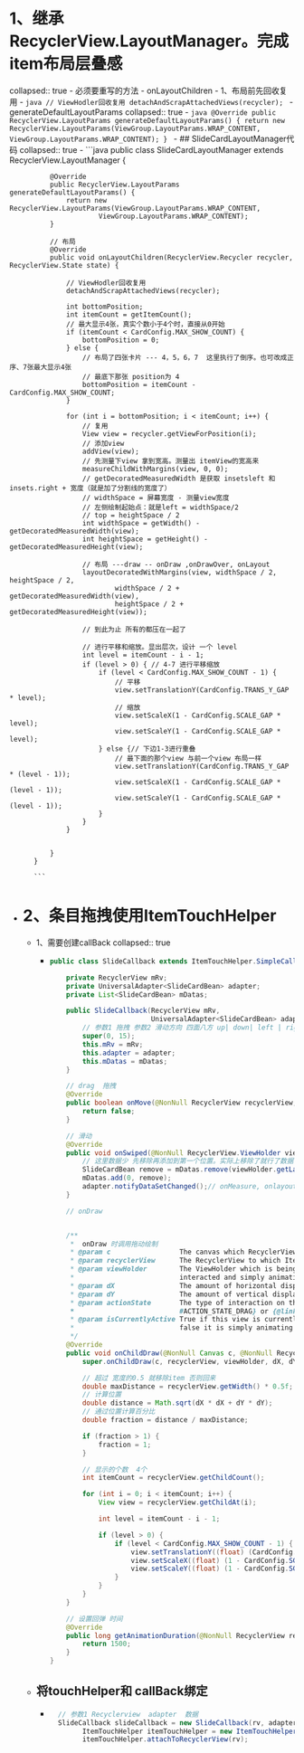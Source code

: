 # 1、继承 RecyclerView.LayoutManager。完成item布局层叠感
collapsed:: true
	- 必须要重写的方法
		- onLayoutChildren
			- 1、布局前先回收复用
				- ```java
				          // ViewHodler回收复用
				          detachAndScrapAttachedViews(recycler);
				  ```
		- generateDefaultLayoutParams
		  collapsed:: true
			- ```java
			      @Override
			      public RecyclerView.LayoutParams generateDefaultLayoutParams() {
			          return new RecyclerView.LayoutParams(ViewGroup.LayoutParams.WRAP_CONTENT,
			                  ViewGroup.LayoutParams.WRAP_CONTENT);
			      }
			  ```
	- ## SlideCardLayoutManager代码
	  collapsed:: true
		- ```java
		  public class SlideCardLayoutManager extends RecyclerView.LayoutManager {
		  
		      @Override
		      public RecyclerView.LayoutParams generateDefaultLayoutParams() {
		          return new RecyclerView.LayoutParams(ViewGroup.LayoutParams.WRAP_CONTENT,
		                  ViewGroup.LayoutParams.WRAP_CONTENT);
		      }
		  
		      // 布局
		      @Override
		      public void onLayoutChildren(RecyclerView.Recycler recycler, RecyclerView.State state) {
		  
		          // ViewHodler回收复用
		          detachAndScrapAttachedViews(recycler);
		  
		          int bottomPosition;
		          int itemCount = getItemCount();
		          // 最大显示4张，真实个数小于4个时，直接从0开始
		          if (itemCount < CardConfig.MAX_SHOW_COUNT) {
		              bottomPosition = 0;
		          } else {
		              // 布局了四张卡片 --- 4，5，6，7  这里执行了倒序。也可改成正序、7张最大显示4张
		              // 最底下那张 position为 4
		              bottomPosition = itemCount - CardConfig.MAX_SHOW_COUNT;
		          }
		  
		          for (int i = bottomPosition; i < itemCount; i++) {
		              // 复用
		              View view = recycler.getViewForPosition(i);
		              // 添加view
		              addView(view);
		              // 先测量下view 拿到宽高。测量出 itemView的宽高来
		              measureChildWithMargins(view, 0, 0);
		              // getDecoratedMeasuredWidth 是获取 insetsleft 和 insets.right + 宽度（就是加了分割线的宽度了）
		              // widthSpace = 屏幕宽度 - 测量view宽度
		              // 左侧绘制起始点：就是left = widthSpace/2
		              // top = heightSpace / 2
		              int widthSpace = getWidth() - getDecoratedMeasuredWidth(view);
		              int heightSpace = getHeight() - getDecoratedMeasuredHeight(view);
		  
		              // 布局 ---draw -- onDraw ,onDrawOver, onLayout
		              layoutDecoratedWithMargins(view, widthSpace / 2, heightSpace / 2,
		                      widthSpace / 2 + getDecoratedMeasuredWidth(view),
		                      heightSpace / 2 + getDecoratedMeasuredHeight(view));
		  
		              // 到此为止 所有的都压在一起了
		  
		              // 进行平移和缩放。显出层次，设计 一个 level
		              int level = itemCount - i - 1;
		              if (level > 0) { // 4-7 进行平移缩放
		                  if (level < CardConfig.MAX_SHOW_COUNT - 1) {
		                      // 平移
		                      view.setTranslationY(CardConfig.TRANS_Y_GAP * level);
		                      // 缩放
		                      view.setScaleX(1 - CardConfig.SCALE_GAP * level);
		                      view.setScaleY(1 - CardConfig.SCALE_GAP * level);
		                  } else {// 下边1-3进行重叠
		                      // 最下面的那个view 与前一个view 布局一样
		                      view.setTranslationY(CardConfig.TRANS_Y_GAP * (level - 1));
		                      view.setScaleX(1 - CardConfig.SCALE_GAP * (level - 1));
		                      view.setScaleY(1 - CardConfig.SCALE_GAP * (level - 1));
		                  }
		              }
		          }
		  
		  
		      }
		  }
		  
		  ```
- # 2、条目拖拽使用ItemTouchHelper
	- 1、需要创建callBack
	  collapsed:: true
		- ```java
		  public class SlideCallback extends ItemTouchHelper.SimpleCallback {
		  
		      private RecyclerView mRv;
		      private UniversalAdapter<SlideCardBean> adapter;
		      private List<SlideCardBean> mDatas;
		  
		      public SlideCallback(RecyclerView mRv,
		                           UniversalAdapter<SlideCardBean> adapter, List<SlideCardBean> mDatas) {
		          // 参数1 拖拽 参数2 滑动方向 四面八方 up| down| left | right 最终等于15
		          super(0, 15);
		          this.mRv = mRv;
		          this.adapter = adapter;
		          this.mDatas = mDatas;
		      }
		  
		      // drag  拖拽
		      @Override
		      public boolean onMove(@NonNull RecyclerView recyclerView, @NonNull RecyclerView.ViewHolder viewHolder, @NonNull RecyclerView.ViewHolder target) {
		          return false;
		      }
		  
		      // 滑动
		      @Override
		      public void onSwiped(@NonNull RecyclerView.ViewHolder viewHolder, int direction) {
		          // 这里数据少 先移除再添加到第一个位置。实际上移除了就行了数据多的话
		          SlideCardBean remove = mDatas.remove(viewHolder.getLayoutPosition());
		          mDatas.add(0, remove);
		          adapter.notifyDataSetChanged();// onMeasure, onlayout
		      }
		  
		      // onDraw
		  
		  
		      /**
		       *  onDraw 时调用拖动绘制
		       * @param c                 The canvas which RecyclerView is drawing its children
		       * @param recyclerView      The RecyclerView to which ItemTouchHelper is attached to
		       * @param viewHolder        The ViewHolder which is being interacted by the User or it was
		       *                          interacted and simply animating to its original position
		       * @param dX                The amount of horizontal displacement caused by user's action
		       * @param dY                The amount of vertical displacement caused by user's action
		       * @param actionState       The type of interaction on the View. Is either {@link
		       *                          #ACTION_STATE_DRAG} or {@link #ACTION_STATE_SWIPE}.
		       * @param isCurrentlyActive True if this view is currently being controlled by the user or
		       *                          false it is simply animating back to its original state.
		       */
		      @Override
		      public void onChildDraw(@NonNull Canvas c, @NonNull RecyclerView recyclerView, @NonNull RecyclerView.ViewHolder viewHolder, float dX, float dY, int actionState, boolean isCurrentlyActive) {
		          super.onChildDraw(c, recyclerView, viewHolder, dX, dY, actionState, isCurrentlyActive);
		  
		          // 超过 宽度的0.5 就移除item 否则回来
		          double maxDistance = recyclerView.getWidth() * 0.5f;
		          // 计算位置
		          double distance = Math.sqrt(dX * dX + dY * dY);
		          // 通过位置计算百分比
		          double fraction = distance / maxDistance;
		  
		          if (fraction > 1) {
		              fraction = 1;
		          }
		  
		          // 显示的个数  4个
		          int itemCount = recyclerView.getChildCount();
		  
		          for (int i = 0; i < itemCount; i++) {
		              View view = recyclerView.getChildAt(i);
		  
		              int level = itemCount - i - 1;
		  
		              if (level > 0) {
		                  if (level < CardConfig.MAX_SHOW_COUNT - 1) {
		                      view.setTranslationY((float) (CardConfig.TRANS_Y_GAP * level - fraction * CardConfig.TRANS_Y_GAP));
		                      view.setScaleX((float) (1 - CardConfig.SCALE_GAP * level + fraction * CardConfig.SCALE_GAP));
		                      view.setScaleY((float) (1 - CardConfig.SCALE_GAP * level + fraction * CardConfig.SCALE_GAP));
		                  }
		              }
		          }
		      }
		  
		      // 设置回弹 时间
		      @Override
		      public long getAnimationDuration(@NonNull RecyclerView recyclerView, int animationType, float animateDx, float animateDy) {
		          return 1500;
		      }
		  }
		  
		  ```
	- ## 将touchHelper和 callBack绑定
		- ```java
		    // 参数1 Recyclerview  adapter  数据      
		    SlideCallback slideCallback = new SlideCallback(rv, adapter, mDatas);
		          ItemTouchHelper itemTouchHelper = new ItemTouchHelper(slideCallback);
		          itemTouchHelper.attachToRecyclerView(rv);
		  ```